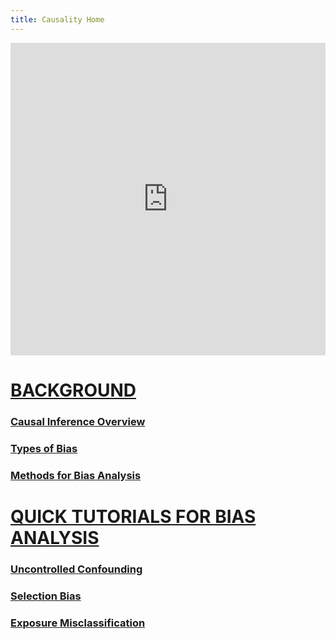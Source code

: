 ```yaml
---
title: Causality Home
---
```


<script src="https://embed.pickaxeproject.com/axe/scripts/masterpage.js"></script>
<iframe id=B2Y9PD092W loading="eager" src="https://embed.pickaxeproject.com/axe?id=Epidemiology_Summarizer_0AGAX&mode=embed_gold&theme=light&opacity=100&font_header=Real+Head+Pro&font_body=Real+Head+Pro&font_labels=Real+Head+Pro&font_button=Real+Head+Pro&host=beta" width="100%" height="500px" onMouseOver="this.style.boxShadow='0 2px 2px 1px rgba(0,0,0,0.2)'" onMouseOut="this.style.boxShadow='none'" style="border:0;transition:.3s;" frameBorder="0"></iframe>
<script>
	iFrameResize({heightCalculationMethod:'taggedElement' }, '#B2Y9PD092W')
</script>

# <ins>BACKGROUND</ins>

### [Causal Inference Overview](/causality/causal_overview/)

### [Types of Bias](/causality/types_of_bias/)

### [Methods for Bias Analysis](/causality/bias_analysis_methods/)

# <ins>QUICK TUTORIALS FOR BIAS ANALYSIS</ins>

### [Uncontrolled Confounding](/causality/uc_tutorial/)

### [Selection Bias](/causality/sel_tutorial/)

### [Exposure Misclassification](/causality/emc_tutorial/)
